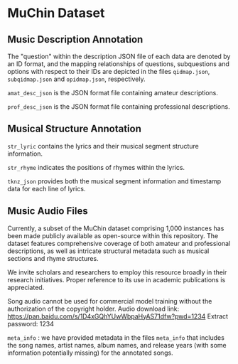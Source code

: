 # MuChin Dataset

## Music Description Annotation

The "question" within the description JSON file of each data are denoted by an ID format, and the mapping relationships of questions, subquestions and options with respect to their IDs are depicted in the files `qidmap.json`, `subqidmap.json` and `opidmap.json`, respectively.

`amat_desc_json` is the JSON format file containing amateur descriptions.

`prof_desc_json` is the JSON format file containing professional descriptions.

## Musical Structure Annotation

`str_lyric` contains the lyrics and their musical segment structure information.

`str_rhyme` indicates the positions of rhymes within the lyrics.

`tknz_json` provides both the musical segment information and timestamp data for each line of lyrics.

## Music Audio Files

Currently, a subset of the MuChin dataset comprising 1,000 instances has been made publicly available as open-source within this repository. The dataset features comprehensive coverage of both amateur and professional descriptions, as well as intricate structural metadata such as musical sections and rhyme structures.

We invite scholars and researchers to employ this resource broadly in their research initiatives. Proper reference to its use in academic publications is appreciated.

Song audio cannot be used for commercial model training without the authorization of the copyright holder.  Audio download link: https://pan.baidu.com/s/1D4xGQhYUwWbpaHyAS71dfw?pwd=1234 Extract password: 1234

`meta_info` : we have provided metadata in the files `meta_info` that includes the song names, artist names, album names, and release years (with some information potentially missing) for the annotated songs. 
